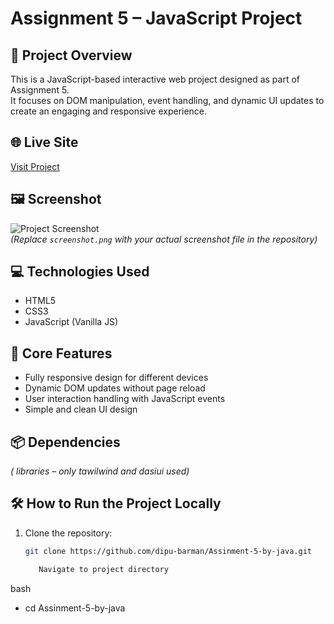 # Assignment 5 – JavaScript Project

## 📌 Project Overview
This is a JavaScript-based interactive web project designed as part of Assignment 5.  
It focuses on DOM manipulation, event handling, and dynamic UI updates to create an engaging and responsive experience.

## 🌐 Live Site
[Visit Project](https://dipu-barman.github.io/Assinment-5-by-java/index.html)

## 🖼 Screenshot
![Project Screenshot](screenshot.png)  
*(Replace `screenshot.png` with your actual screenshot file in the repository)*

## 💻 Technologies Used
- HTML5  
- CSS3  
- JavaScript (Vanilla JS)  

## 🚀 Core Features
- Fully responsive design for different devices  
- Dynamic DOM updates without page reload  
- User interaction handling with JavaScript events  
- Simple and clean UI design  

## 📦 Dependencies
*( libraries – only tawilwind and dasiui  used)*

## 🛠 How to Run the Project Locally
1. Clone the repository:
   ```bash
   git clone https://github.com/dipu-barman/Assinment-5-by-java.git

      Navigate to project directory

bash
- cd Assinment-5-by-java
